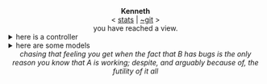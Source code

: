 <center>
    <link rel="stylesheet" type="text/css" href="style.css">
    <b>Kenneth</b>
    <br>
    <
    <a href="./stats.md">stats</a>
    <!-- <a href="https://kendfss.xyz">stats</a> -->
    <!-- | <a href="https://node.kendfss.xyz">blog</a> -->
    <!-- | <a href="http://tildegit.org/kendfss">~gemini</a> -->
    | <a href="http://tildegit.org/eli2and40">~git</a>
    <!-- <a href=""></a> -->
    >
    <br>
    you have reached a view. 
</center>
<details><summary>here is a controller</summary>

```go
self := Noun{
    Name:  "Kenneth Sabalo",
    Quote: "There was a time when man would break back over symphonies and conciertos; now him push buttons, make houses, and technos",
    Year:  1995,
    Schools: {
        "St. John's University [BS, Physics] (2019 - Jamaica, New York)",
        "Thomas A. Edison High School [Diploma, International Baccalaureate] (2013 - Alexandria, Virginia)",
        "Claremont High School [GCSEs/BTEC] (2011 - London, England)",
    },
    Resides:  "Luanda, Angola",
    Hometown: "London, England",
    Publications: {
        "A Study of PbS Nanoparticle Synthesis from Sulfur Powder (AIMS Press) (2017)",
        "Photocurrent Enhancement by Introducing Gold Nanoparticles in Nanostructure-based Heterojunction Solar Cell Device (Materials Research Society) (2017)",
    },
}
```
\*<small>This code was written for readability <i>and should not</i> be passed to a `go` compiler.</small>
</details>

<details><summary>here are some models</summary>

```go
type (
    Noun struct {
        Quote        string
        Year         uint11
        Schools      []string
        Resides      string
        Hometown     string
        Publications string
    }
    Verb interface{}
)
```
<!-- <a href="">Let me explain</a> -->
\*<small>This code was written for readability <i>and should not</i> be passed to a `go` compiler.</small>

</details>
<center>
    <i>
    chasing that feeling you get when the fact that B has bugs is the only reason you know that A is working; despite, and arguably because of, the futility of it all
    </i>
</center>
